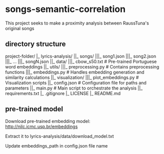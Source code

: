 # songs-semantic-correlation
This project seeks to make a proximity analysis between RaussTuna's original songs

## directory structure
project-folder/
|_ lyrics-analysis/
||_ songs/
|||_ song1.json
|||_ song2.json
|||_ ...
|||_ songN.json
||_ data/
|||_ cbow_s50.txt  # Pre-trained Portuguese word embeddings
||_ utils/
|||_ preprocessing.py  # Contains preprocessing functions
|||_ embeddings.py     # Handles embedding generation and similarity calculations
||_ visualization/
|||_ plot_embeddings.py  # Visualization scripts
||_ config.json        # Configuration file for paths and parameters
||_ main.py            # Main script to orchestrate the analysis
||_ requirements.txt
|_ .gitignore
|_ LICENSE
|_ README.md

## pre-trained model
Download pre-trained embedding model:
http://nilc.icmc.usp.br/embeddings

Extract it to lyrics-analysis/data/download_model.txt

Update embeddings_path in config.json file name
